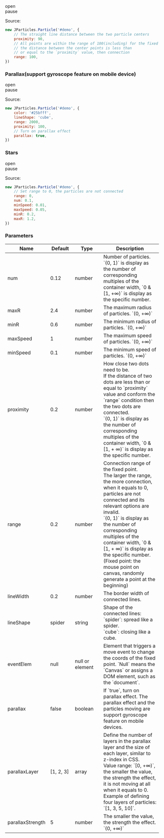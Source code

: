 <div class="instance i1">
  <div class="demo"></div>
	<div class="handlebar">
		<div class="btn btn-default open">open</div>
		<div class="btn btn-default pause">pause</div>
	</div>
</div>

Source:

```javascript
new JParticles.Particle('#demo', {
    // The straight line distance between the two particle centers
    proximity: 90,
    // All points are within the range of 100(including) for the fixed point radius,
    // the distance between the center points is less than 
    // or equal to the `proximity` value, then connection
    range: 100,
})
```

### Parallax(support gyroscope feature on mobile device)

<div class="instance i2">
  <div class="demo"></div>
	<div class="handlebar">
		<div class="btn btn-default open">open</div>
		<div class="btn btn-default pause">pause</div>
	</div>
</div>

Source:

```javascript
new JParticles.Particle('#demo', {
    color: '#25bfff',
    lineShape: 'cube',
    range: 2000,
    proximity: 100,
    // Turn on parallax effect
    parallax: true,
})
```

### Stars

<div class="instance i3">
  <div class="demo"></div>
	<div class="handlebar">
		<div class="btn btn-default open">open</div>
		<div class="btn btn-default pause">pause</div>
	</div>
</div>

Source:

```javascript
new JParticles.Particle('#demo', {
    // Set range to 0, the particles are not connected
    range: 0,
    num: 0.1,
    minSpeed: 0.01,
	maxSpeed: 0.05,
	minR: 0.2,
	maxR: 1.2,
})
```

### Parameters

<table class="table table-bordered-inner table-striped">
    <thead>
	    <tr>
	        <th width="100">Name</th>
	        <th width="100">Default</th>
	        <th width="150">Type</th>
	        <th width="450">Description</th>
	    </tr>
    </thead>
    <tbody>
	    <tr>
	        <td>num</td>
	        <td>0.12</td>
	        <td>number</td>
	        <td>
	            Number of particles.  
	            `(0, 1)` is display as the number of corresponding multiples of the container width, `0 & [1, +∞)` is display as the specific number.  
	        </td>
	    </tr>
	    <tr>
	        <td>maxR</td>
	        <td>2.4</td>
	        <td>number</td>
	        <td>The maximum radius of particles. `(0, +∞)`</td>
	    </tr>
	    <tr>
	        <td>minR</td>
	        <td>0.6</td>
	        <td>number</td>
	        <td>The minimum radius of particles. `(0, +∞)`</td>
	    </tr>
	    <tr>
	        <td>maxSpeed</td>
	        <td>1</td>
	        <td>number</td>
	        <td>The maximum speed of particles. `(0, +∞)`</td>
	    </tr>
	    <tr>
	        <td>minSpeed</td>
	        <td>0.1</td>
	        <td>number</td>
	        <td>The minimum speed of particles. `(0, +∞)`</td>
	    </tr>
	    <tr>
	        <td>proximity</td>
	        <td>0.2</td>
	        <td>number</td>
	        <td>
	            How close two dots need to be.<br>
	            If the distance of two dots are less than or equal to `proximity` value and conform the `range` condition then the two dots are connected.<br>
				`(0, 1)` is display as the number of corresponding multiples of the container width, `0 & [1, + ∞)` is display as the specific number.
	        </td>
	    </tr>
	    <tr>
	        <td>range</td>
	        <td>0.2</td>
	        <td>number</td>
	        <td>
	            Connection range of the fixed point.<br>
	            The larger the range, the more connection, when it equals to 0, particles are not connected and its relevant options are invalid.<br>
	            `(0, 1)` is display as the number of corresponding multiples of the container width, `0 & [1, + ∞)` is display as the specific number.<br>
	            (Fixed point: the mouse point on canvas, randomly generate a point at the beginning)
	        </td>
	    </tr>
	    <tr>
	        <td>lineWidth</td>
	        <td>0.2</td>
	        <td>number</td>
	        <td>The border width of connected lines.</td>
	    </tr>
	    <tr>
	        <td>lineShape</td>
	        <td>spider</td>
	        <td>string</td>
	        <td>
              Shape of the connected lines:<br>
              `spider`: spread like a spider.<br>
              `cube`: closing like a cube.
			</td>
	    </tr>
	    <tr>
	        <td>eventElem</td>
	        <td>null</td>
	        <td>null or element</td>
	        <td>
	          Element that triggers a move event to change the coords of the fixed point.  
	          `Null` means the `Canvas` or assigns a DOM element, such as the `document`.
	        </td>
	    </tr>
	    <tr>
	        <td>parallax</td>
	        <td>false</td>
	        <td>boolean</td>
	        <td>If `true`, turn on parallax effect. The parallax effect and the particles moving are support gyroscope feature on mobile devices.</td>
	    </tr>
	    <tr>
	        <td>parallaxLayer</td>
	        <td>[1, 2, 3]</td>
	        <td>array</td>
	        <td>
	          Define the number of layers in the parallax layer and the size of each layer, similar to z-index in CSS.<br>
			  Value range: `[0, +∞)`, the smaller the value, the strength the effect, it is not moving at all when it equals to 0.<br>
			  Example of defining four layers of particles: `[1, 3, 5, 10]`.
	        </td>
	    </tr>
	    <tr>
	        <td>parallaxStrength</td>
	        <td>5</td>
	        <td>number</td>
	        <td>The smaller the value, the strength the effect. `(0, +∞)`</td>
	    </tr>
    </tbody>
</table>
